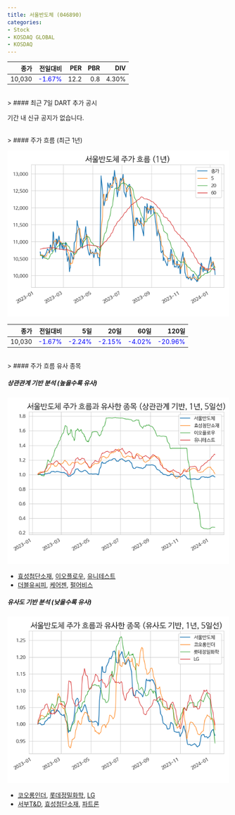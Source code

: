 ```yaml
---
title: 서울반도체 (046890)
categories:
- Stock
- KOSDAQ GLOBAL
- KOSDAQ
---
```


|종가|전일대비|PER|PBR|DIV|
|---:|-------:|--:|--:|--:|
|10,030|<span style="color: blue">-1.67%</span>|12.2|0.8|4.30%|

<!-- more -->

<br>
> #### 최근 7일 DART 추가 공시

기간 내 신규 공지가 없습니다.

<br>
> #### 주가 흐름 (최근 1년)

![046890](/assets/images/stock/046890.png)

|종가|전일대비|5일|20일|60일|120일|
|---:|-------:|--:|---:|---:|----:|
|10,030|<span style="color: blue">-1.67%</span>|<span style="color: blue">-2.24%</span>|<span style="color: blue">-2.15%</span>|<span style="color: blue">-4.02%</span>|<span style="color: blue">-20.96%</span>|

<br>
> #### 주가 흐름 유사 종목

##### 상관관계 기반 분석 (높을수록 유사)
![046890](/assets/images/stock/046890_corr.png)
- [효성첨단소재](/298050/), [이오플로우](/294090/), [유니테스트](/086390/)
- [더블유씨피](/393890/), [케어젠](/214370/), [펄어비스](/263750/)

##### 유사도 기반 분석 (낮을수록 유사)
![046890](/assets/images/stock/046890_sim.png)
- [코오롱인더](/120110/), [롯데정밀화학](/004000/), [LG](/003550/)
- [서부T&D](/006730/), [효성첨단소재](/298050/), [파트론](/091700/)